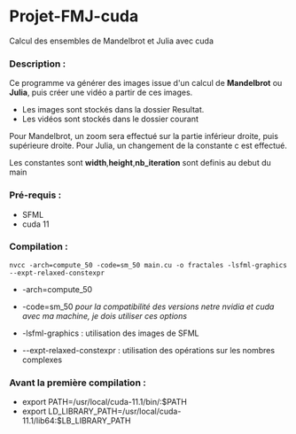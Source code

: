 # Projet-FMJ-cuda

Calcul des ensembles de Mandelbrot et Julia avec cuda

### Description :

Ce programme va générer des images issue d'un calcul de **Mandelbrot** ou **Julia**, puis créer une vidéo a partir de ces images.
* Les images sont stockés dans la dossier Resultat.
* Les vidéos sont stockés dans le dossier courant

Pour Mandelbrot, un zoom sera effectué sur la partie inférieur droite, puis supérieure droite.
Pour Julia, un changement de la constante c est effectué.

Les constantes sont **width**,**height**,**nb_iteration** sont definis au debut du main

### Pré-requis : 
* SFML 
* cuda 11
	
### Compilation :

`nvcc -arch=compute_50 -code=sm_50 main.cu -o fractales -lsfml-graphics --expt-relaxed-constexpr`

* -arch=compute_50
* -code=sm_50 
*pour la compatibilité des versions netre nvidia et cuda avec ma machine, je dois utiliser ces options*

* -lsfml-graphics : utilisation des images de SFML
* --expt-relaxed-constexpr : utilisation des opérations sur les nombres complexes

### Avant la première compilation :

* export PATH=/usr/local/cuda-11.1/bin/:$PATH
* export LD_LIBRARY_PATH=/usr/local/cuda-11.1/lib64:$LB_LIBRARY_PATH





